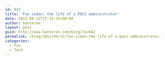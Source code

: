 ```yaml
---
id: 642
title: 'Fun video: the life of a PACS administrator'
date: 2012-04-12T17:15:55+00:00
author: kanteron
layout: post
guid: http://www.kanteron.com/blog/?p=642
permalink: /blog/2012/04/12/fun-video-the-life-of-a-pacs-administrator/
categories:
  - Fun
  - Tech
---
```

</p>